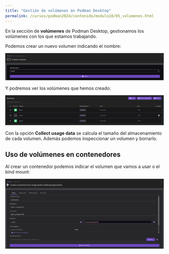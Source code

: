 ```yaml
---
title: "Gestión de volúmenes en Podman Desktop"
permalink: /cursos/podman2024/contenido/modulo10/05_volumenes.html
---
```


En la sección de **volúmenes** de Podman Desktop, gestionamos los volúmenes con los que estamos trabajando.

Podemos crear un nuevo volumen indicando el nombre:

![desktop](img/desktop13.png)

Y podremos ver los volúmenes que hemos creado:

![desktop](img/desktop14.png)

Con la opción **Collect usage data** se calcula el tamaño del almacenamiento de cada volumen. Además podemos inspeccionar un volumen y borrarlo.

## Uso de volúmenes en contenedores

Al crear un contenedor podemos indicar el volumen que vamos a usar o el bind mount:

![desktop](img/desktop15.png)